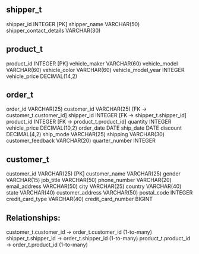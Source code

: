shipper_t
---------
shipper_id               INTEGER         [PK]
shipper_name             VARCHAR(50)
shipper_contact_details  VARCHAR(30)

product_t
---------
product_id               INTEGER         [PK]
vehicle_maker            VARCHAR(60)
vehicle_model            VARCHAR(60)
vehicle_color            VARCHAR(60)
vehicle_model_year       INTEGER
vehicle_price            DECIMAL(14,2)

order_t
-------
order_id                 VARCHAR(25)
customer_id              VARCHAR(25)     [FK → customer_t.customer_id]
shipper_id               INTEGER         [FK → shipper_t.shipper_id]
product_id               INTEGER         [FK → product_t.product_id]
quantity                 INTEGER
vehicle_price            DECIMAL(10,2)
order_date               DATE
ship_date                DATE
discount                 DECIMAL(4,2)
ship_mode                VARCHAR(25)
shipping                 VARCHAR(30)
customer_feedback        VARCHAR(20)
quarter_number           INTEGER

customer_t
----------
customer_id              VARCHAR(25)     [PK]
customer_name            VARCHAR(25)
gender                   VARCHAR(15)
job_title                VARCHAR(50)
phone_number             VARCHAR(20)
email_address            VARCHAR(50)
city                     VARCHAR(25)
country                  VARCHAR(40)
state                    VARCHAR(40)
customer_address         VARCHAR(50)
postal_code              INTEGER
credit_card_type         VARCHAR(40)
credit_card_number       BIGINT

Relationships:
-------------
customer_t.customer_id  → order_t.customer_id      (1-to-many)
shipper_t.shipper_id    → order_t.shipper_id       (1-to-many)
product_t.product_id    → order_t.product_id       (1-to-many)

